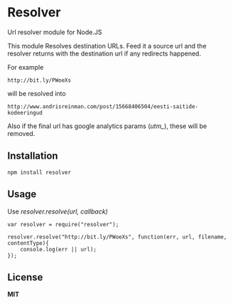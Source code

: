 # Resolver

Url resolver module for Node.JS

This module Resolves destination URLs. Feed it a source url and the resolver returns with the destination url if any redirects happened.

For example

    http://bit.ly/PWoeXs

will be resolved into

    http://www.andrisreinman.com/post/15668406504/eesti-saitide-kodeeringud

Also if the final url has google analytics params (*utm_*), these will be removed.

## Installation

    npm install resolver

## Usage

Use *resolver.resolve(url, callback)*

    var resolver = require("resolver");

    resolver.resolve("http://bit.ly/PWoeXs", function(err, url, filename, contentType){
        console.log(err || url);
    });

## License

**MIT**

